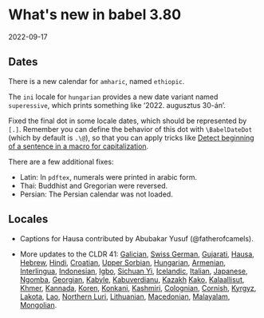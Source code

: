 # What's new in babel 3.80

2022-09-17

## Dates

There is a new calendar for `amharic`, named `ethiopic`. 

The `ini` locale for `hungarian` provides a new date variant named
`superessive`, which prints something like ‘2022. augusztus 30-án’.

Fixed the final dot in some locale dates, which should be represented
by `[.]`. Remember you can define the behavior of this dot with
`\BabelDateDot` (which by default is `.\@`), so that you can apply
tricks like [Detect beginning of a sentence in a macro for
capitalization](https://tex.stackexchange.com/a/4870/5735).

There are a few additional fixes:
* Latin: In `pdftex`, numerals were printed in arabic form.
* Thai: Buddhist and Gregorian were reversed.
* Persian: The Persian calendar was not loaded.

## Locales

* Captions for Hausa contributed by Abubakar Yusuf (@fatherofcamels).

* More updates to the CLDR 41:
  [Galician](https://latex3.github.io/babel/guides/locale-galician.html), [Swiss German](https://latex3.github.io/babel/guides/locale-swissgerman.html), [Gujarati](https://latex3.github.io/babel/guides/locale-gujarati.html), [Hausa](https://latex3.github.io/babel/guides/locale-hausa.html),
  [Hebrew](https://latex3.github.io/babel/guides/locale-hebrew.html),
  [Hindi](https://latex3.github.io/babel/guides/locale-hindi.html),
  [Croatian](https://latex3.github.io/babel/guides/locale-croatian.html), [Upper Sorbian](https://latex3.github.io/babel/guides/locale-uppersorbian.html), [Hungarian](https://latex3.github.io/babel/guides/locale-hungarian.html), [Armenian](https://latex3.github.io/babel/guides/locale-armenian.html),
  [Interlingua](https://latex3.github.io/babel/guides/locale-interlingua.html),
  [Indonesian](https://latex3.github.io/babel/guides/locale-indonesian.html), [Igbo](https://latex3.github.io/babel/guides/locale-igbo.html), [Sichuan Yi](https://latex3.github.io/babel/guides/locale-sichuanyi.html), [Icelandic](https://latex3.github.io/babel/guides/locale-icelandic.html), [Italian](https://latex3.github.io/babel/guides/locale-italian.html),
  [Japanese](https://latex3.github.io/babel/guides/locale-japanese.html), [Ngomba](https://latex3.github.io/babel/guides/locale-ngomba.html), [Georgian](https://latex3.github.io/babel/guides/locale-georgian.html), [Kabyle](https://latex3.github.io/babel/guides/locale-kabyle.html), [Kabuverdianu](https://latex3.github.io/babel/guides/locale-kabuverdianu.html), [Kazakh](https://latex3.github.io/babel/guides/locale-kazakh.html) [Kako](https://latex3.github.io/babel/guides/locale-kako.html),
  [Kalaallisut](https://latex3.github.io/babel/guides/locale-kalaallisut.html),
  [Khmer](https://latex3.github.io/babel/guides/locale-khmer.html),
  [Kannada](https://latex3.github.io/babel/guides/locale-kannada.html),
  [Koren](https://latex3.github.io/babel/guides/locale-korean.html),
  [Konkani](https://latex3.github.io/babel/guides/locale-konkani.html), [Kashmiri](https://latex3.github.io/babel/guides/locale-kashmiri.html), [Colognian](https://latex3.github.io/babel/guides/locale-colognian.html),
  [Cornish](https://latex3.github.io/babel/guides/locale-cornish.html), [Kyrgyz](https://latex3.github.io/babel/guides/locale-kyrgyz.html), [Lakota](https://latex3.github.io/babel/guides/locale-lakota.html), [Lao](https://latex3.github.io/babel/guides/locale-lao.html), [Northern Luri](https://latex3.github.io/babel/guides/locale-northernluri.html), [Lithuanian](https://latex3.github.io/babel/guides/locale-lithuanian.html), [Macedonian](https://latex3.github.io/babel/guides/locale-macedonian.html),
  [Malayalam](https://latex3.github.io/babel/guides/locale-malayalam.html), [Mongolian](https://latex3.github.io/babel/guides/locale-mongolian.html).


